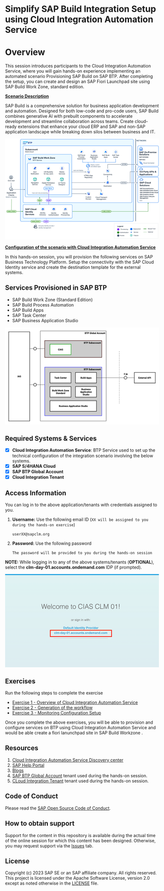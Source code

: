 # Simplify SAP Build Integration Setup using Cloud Integration Automation Service

# Overview

This session introduces participants to the Cloud Integration Automation Service, where you will gain hands-on experience implementing an automated scenario Provisioning SAP Build on SAP BTP. After completing the setup, you can create and design an SAP Fiori Launchpad site using SAP Build Work Zone, standard edition.

**<ins>Scenario Description</ins>**

SAP Build is a comprehensive solution for business application development and automation. Designed for both low-code and pro-code users, SAP Build combines generative AI with prebuilt components to accelerate development and streamline collaboration across teams. Create cloud-ready extensions that enhance your cloud ERP and SAP and non-SAP application landscape while breaking down silos between business and IT.

![overview](images/overview.png)

**<ins>Configuration of the scenario with Cloud Integration Automation Service</ins>**

In this hands-on session, you will provision the following services on SAP Business Technology Platform. Setup the connectivity with the SAP Cloud Identity service and create the destination template for the external systems.

## Services Provisioned in SAP BTP

- SAP Build Work Zone (Standard Edition)
- SAP Build Process Automation
- SAP Build Apps
- SAP Task Center
- SAP Business Application Studio

![cias_overview](images/overview2.png)

## Required Systems & Services

- [x] __Cloud Integration Automation Service__: BTP Service used to set up the technical configuration of the integration scenario involving the below systems.
- [x] __SAP S/4HANA Cloud__
- [x] __SAP BTP Global Account__
- [x] __Cloud Integration Tenant__

## Access Information

You can log in to the above application/tenants with credentials assigned to you. 

1. __Username:__ Use the following email ID (`XX will be assigned to you during the hands-on exercise`)

    ```
    userXX@sapclm.org
    ```

4. __Password:__ Use the following password

    ```
    The password will be provided to you during the hands-on session
    ```

**NOTE:** While logging in to any of the above systems/tenants (**OPTIONAL**), select the **clm-day-01.accounts.ondemand.com** IDP (if prompted).

![Teched IDP](images/idp_login.png)

## Exercises

Run the following steps to complete the exercise

- [Exercise 1 - Overview of Cloud Integration Automation Service](ex1/README.md)
- [Exercise 2 - Generation of the workflow](ex2/README.md)
- [Exercise 3 - Monitoring Configuration Setup](ex3/README.md)

Once you complete the above exercises, you will be able to provision and configure services on BTP using Cloud Integration Automation Service and would be able create a fiori lanunchpad site in SAP Build Workzone .


## Resources
1. [Cloud Integration Automation Service Discovery center](https://discovery-center.cloud.sap/serviceCatalog/cloud-integration-automation?region=all&service_plan=standard&commercialModel=cloud)
2. [SAP Help Portal](https://help.sap.com/docs/cloud-integration-automation/user-guide/overview?locale=en-US)
3. [Blogs](https://blogs.sap.com/2018/05/28/cloud-integration-automation-service-what-is-it/)
7. [SAP BTP Global Account](https://emea.cockpit.btp.cloud.sap/cockpit?idp=tdct3ched2.accounts.ondemand.com#/globalaccount/afd3e49e-9bd3-41b8-ba49-ea7679f9e677/subaccount/576991fa-34c8-48a9-a661-6c278d2ed1db/subaccountoverview%20) tenant used during the hands-on session.
8. [CLoud Integration Tenant](https://in266-gkd289xc.integrationsuite.cfapps.eu10-002.hana.ondemand.com/) tenant used during the hands-on session.


## Code of Conduct
Please read the [SAP Open Source Code of Conduct](https://github.com/SAP-samples/.github/blob/main/CODE_OF_CONDUCT.md).

## How to obtain support

Support for the content in this repository is available during the actual time of the online session for which this content has been designed. Otherwise, you may request support via the [Issues](../../issues) tab.

## License
Copyright (c) 2023 SAP SE or an SAP affiliate company. All rights reserved. This project is licensed under the Apache Software License, version 2.0 except as noted otherwise in the [LICENSE](LICENSES/Apache-2.0.txt) file.
